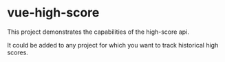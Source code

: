 # vue-high-score

This project demonstrates the capabilities of the high-score api. 

It could be added to any project for which you want to track historical high scores. 

